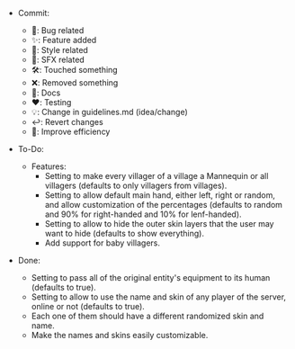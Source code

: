 - Commit:

    - 🐛: Bug related
    - ✨: Feature added
    - 🎨: Style related
    - 🎵: SFX related
    - 🛠️: Touched something
    - ❌: Removed something
    - 📝: Docs
    - ❤️: Testing
    - 💡: Change in guidelines.md (idea/change)
    - ↩️: Revert changes
    - 🚀: Improve efficiency

- To-Do:
    - Features:
        - Setting to make every villager of a village a Mannequin or all villagers (defaults to only villagers from villages).
        - Setting to allow default main hand, either left, right or random, and allow customization of the percentages (defaults to random and 90% for right-handed and 10% for lenf-handed).
        - Setting to allow to hide the outer skin layers that the user may want to hide (defaults to show everything).
        - Add support for baby villagers.

- Done:
    - Setting to pass all of the original entity's equipment to its human (defaults to true).
    - Setting to allow to use the name and skin of any player of the server, online or not (defaults to true).
    - Each one of them should have a different randomized skin and name.
    - Make the names and skins easily customizable.
